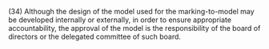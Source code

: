 (34) Although the design of the model used for the marking-to-model may be developed internally or externally, in order to ensure appropriate accountability, the approval of the model is the responsibility of the board of directors or the delegated committee of such board.